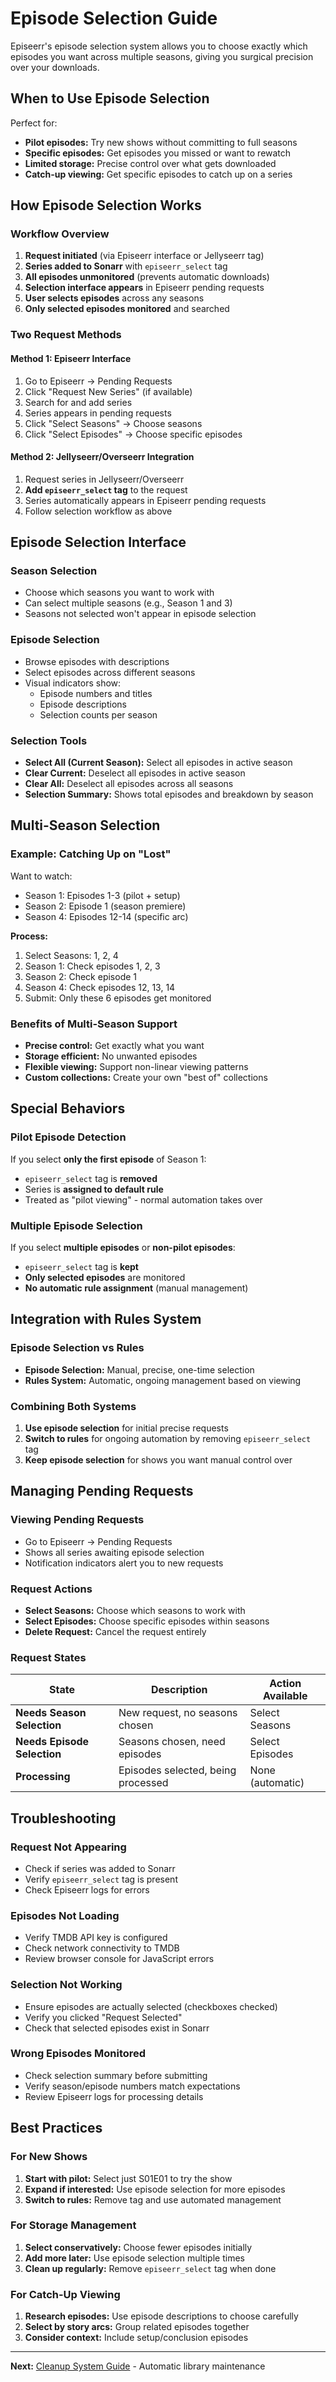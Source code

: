 # Episode Selection Guide

Episeerr's episode selection system allows you to choose exactly which episodes you want across multiple seasons, giving you surgical precision over your downloads.

## When to Use Episode Selection

Perfect for:
- **Pilot episodes:** Try new shows without committing to full seasons
- **Specific episodes:** Get episodes you missed or want to rewatch  
- **Limited storage:** Precise control over what gets downloaded
- **Catch-up viewing:** Get specific episodes to catch up on a series

## How Episode Selection Works

### Workflow Overview
1. **Request initiated** (via Episeerr interface or Jellyseerr tag)
2. **Series added to Sonarr** with `episeerr_select` tag
3. **All episodes unmonitored** (prevents automatic downloads)
4. **Selection interface appears** in Episeerr pending requests
5. **User selects episodes** across any seasons
6. **Only selected episodes monitored** and searched

### Two Request Methods

#### Method 1: Episeerr Interface
1. Go to Episeerr → Pending Requests  
2. Click "Request New Series" (if available)
3. Search for and add series
4. Series appears in pending requests
5. Click "Select Seasons" → Choose seasons
6. Click "Select Episodes" → Choose specific episodes

#### Method 2: Jellyseerr/Overseerr Integration
1. Request series in Jellyseerr/Overseerr
2. **Add `episeerr_select` tag** to the request
3. Series automatically appears in Episeerr pending requests
4. Follow selection workflow as above

## Episode Selection Interface

### Season Selection
- Choose which seasons you want to work with
- Can select multiple seasons (e.g., Season 1 and 3)
- Seasons not selected won't appear in episode selection

### Episode Selection  
- Browse episodes with descriptions
- Select episodes across different seasons
- Visual indicators show:
  - Episode numbers and titles
  - Episode descriptions
  - Selection counts per season

### Selection Tools
- **Select All (Current Season):** Select all episodes in active season
- **Clear Current:** Deselect all episodes in active season  
- **Clear All:** Deselect all episodes across all seasons
- **Selection Summary:** Shows total episodes and breakdown by season

## Multi-Season Selection

### Example: Catching Up on "Lost"
Want to watch:
- Season 1: Episodes 1-3 (pilot + setup)
- Season 2: Episode 1 (season premiere)  
- Season 4: Episodes 12-14 (specific arc)

**Process:**
1. Select Seasons: 1, 2, 4
2. Season 1: Check episodes 1, 2, 3
3. Season 2: Check episode 1  
4. Season 4: Check episodes 12, 13, 14
5. Submit: Only these 6 episodes get monitored

### Benefits of Multi-Season Support
- **Precise control:** Get exactly what you want
- **Storage efficient:** No unwanted episodes
- **Flexible viewing:** Support non-linear viewing patterns
- **Custom collections:** Create your own "best of" collections

## Special Behaviors

### Pilot Episode Detection
If you select **only the first episode** of Season 1:
- `episeerr_select` tag is **removed**
- Series is **assigned to default rule**
- Treated as "pilot viewing" - normal automation takes over

### Multiple Episode Selection
If you select **multiple episodes** or **non-pilot episodes**:
- `episeerr_select` tag is **kept**
- **Only selected episodes** are monitored
- **No automatic rule assignment** (manual management)

## Integration with Rules System

### Episode Selection vs Rules
- **Episode Selection:** Manual, precise, one-time selection
- **Rules System:** Automatic, ongoing management based on viewing

### Combining Both Systems
1. **Use episode selection** for initial precise requests
2. **Switch to rules** for ongoing automation by removing `episeerr_select` tag
3. **Keep episode selection** for shows you want manual control over

## Managing Pending Requests

### Viewing Pending Requests
- Go to Episeerr → Pending Requests
- Shows all series awaiting episode selection
- Notification indicators alert you to new requests

### Request Actions
- **Select Seasons:** Choose which seasons to work with
- **Select Episodes:** Choose specific episodes within seasons
- **Delete Request:** Cancel the request entirely

### Request States
| State | Description | Action Available |
|-------|-------------|------------------|
| **Needs Season Selection** | New request, no seasons chosen | Select Seasons |
| **Needs Episode Selection** | Seasons chosen, need episodes | Select Episodes |
| **Processing** | Episodes selected, being processed | None (automatic) |

## Troubleshooting

### Request Not Appearing
- Check if series was added to Sonarr
- Verify `episeerr_select` tag is present
- Check Episeerr logs for errors

### Episodes Not Loading
- Verify TMDB API key is configured
- Check network connectivity to TMDB
- Review browser console for JavaScript errors

### Selection Not Working
- Ensure episodes are actually selected (checkboxes checked)
- Verify you clicked "Request Selected" 
- Check that selected episodes exist in Sonarr

### Wrong Episodes Monitored
- Check selection summary before submitting
- Verify season/episode numbers match expectations
- Review Episeerr logs for processing details

## Best Practices

### For New Shows
1. **Start with pilot:** Select just S01E01 to try the show
2. **Expand if interested:** Use episode selection for more episodes
3. **Switch to rules:** Remove tag and use automated management

### For Storage Management
1. **Select conservatively:** Choose fewer episodes initially
2. **Add more later:** Use episode selection multiple times
3. **Clean up regularly:** Remove `episeerr_select` tag when done

### For Catch-Up Viewing
1. **Research episodes:** Use episode descriptions to choose carefully
2. **Select by story arcs:** Group related episodes together
3. **Consider context:** Include setup/conclusion episodes

---

**Next:** [Cleanup System Guide](cleanup-guide.md) - Automatic library maintenance